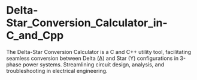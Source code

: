# Delta-Star_Conversion_Calculator_in-C_and_Cpp
The Delta-Star Conversion Calculator is a C and C++ utility tool, facilitating seamless conversion between Delta (Δ) and Star (Y) configurations in 3-phase power systems. Streamlining circuit design, analysis, and troubleshooting in electrical engineering.

